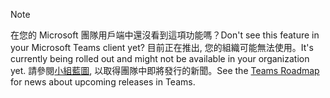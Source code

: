 > [!NOTE]
> <span data-ttu-id="dd7ee-101">在您的 Microsoft 團隊用戶端中還沒看到這項功能嗎？</span><span class="sxs-lookup"><span data-stu-id="dd7ee-101">Don't see this feature in your Microsoft Teams client yet?</span></span> <span data-ttu-id="dd7ee-102">目前正在推出, 您的組織可能無法使用。</span><span class="sxs-lookup"><span data-stu-id="dd7ee-102">It's currently being rolled out and might not be available in your organization yet.</span></span> <span data-ttu-id="dd7ee-103">請參閱[小組藍圖](https://aka.ms/TeamsRoadmap), 以取得團隊中即將發行的新聞。</span><span class="sxs-lookup"><span data-stu-id="dd7ee-103">See the [Teams Roadmap](https://aka.ms/TeamsRoadmap) for news about upcoming releases in Teams.</span></span>